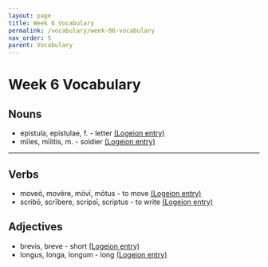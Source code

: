 ```yaml
---
layout: page
title: Week 6 Vocabulary
permalink: /vocabulary/week-06-vocabulary
nav_order: 5
parent: Vocabulary
---
```


# Week 6 Vocabulary

## Nouns

* epistula, epistulae, f. - letter [(Logeion entry)](https://logeion.uchicago.edu/epistula)
* mīles, mīlitis, m. - soldier [(Logeion entry)](https://logeion.uchicago.edu/miles)

***

## Verbs

* moveō, movēre, mōvī, mōtus - to move [(Logeion entry)](https://logeion.uchicago.edu/moveo)
* scribō, scrībere, scripsī, scriptus - to write [(Logeion entry)](https://logeion.uchicago.edu/scribo)

## Adjectives

* brevis, breve - short [(Logeion entry)](https://logeion.uchicago.edu/brevis)
* longus, longa, longum - long [(Logeion entry)](https://logeion.uchicago.edu/longus)
